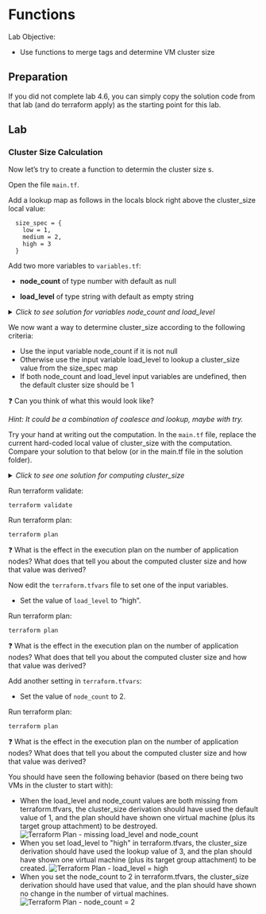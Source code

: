 # Functions

Lab Objective:
- Use functions to merge tags and determine VM cluster size

## Preparation

If you did not complete lab 4.6, you can simply copy the solution code from that lab (and do terraform apply) as the starting point for this lab.

## Lab

### Cluster Size Calculation

Now let’s try to create a function to determin the cluster size s.

Open the file `main.tf`.

Add a lookup map as follows in the locals block right above the cluster_size local value:

```
  size_spec = {
    low = 1,
    medium = 2,
    high = 3
  }
```

Add two more variables to `variables.tf`:

* **node_count** of type number with default as null

* **load_level** of type string with default as empty string

<details>

 _<summary>Click to see solution for variables node_count and load_level</summary>_

```
variable "node_count" {
  description = "Number of Cluster web hosts"
  type = string
  default = null
}

variable "load_level" {
  type = string
  default = ""
}
```
</details>

We now want a way to determine cluster_size according to the following criteria:
*	Use the input variable node_count if it is not null
*	Otherwise use the input variable load_level to lookup a cluster_size value from the size_spec map
*	If both node_count and load_level input variables are undefined, then the default cluster size should be 1

:question: Can you think of what this would look like?

*Hint: It could be a combination of coalesce and lookup, maybe with try.*

Try your hand at writing out the computation.  In the `main.tf` file, replace the current hard-coded local value of cluster_size with the computation.  Compare your solution to that below (or in the main.tf file in the solution folder).

<details>

 _<summary>Click to see one solution for computing cluster_size</summary>_

```
  cluster_size = try(coalesce(var.node_count, lookup(local.size_spec,var.load_level)), 1)
```
</details>

Run terraform validate:
```
terraform validate
```

Run terraform plan:
```
terraform plan
```

:question: What is the effect in the execution plan on the number of application nodes? What does that tell you about the computed cluster size and how that value was derived?

Now edit the `terraform.tfvars` file to set one of the input variables.

* Set the value of `load_level` to “high”.

Run terraform plan:
```
terraform plan
```

:question: What is the effect in the execution plan on the number of application nodes? What does that tell you about the computed cluster size and how that value was derived?

Add another setting in `terraform.tfvars`:

* Set the value of `node_count` to 2.

Run terraform plan:
```
terraform plan
```

:question: What is the effect in the execution plan on the number of application nodes? What does that tell you about the computed cluster size and how that value was derived?

You should have seen the following behavior (based on there being two VMs in the cluster to start with):
* When the load_level and node_count values are both missing from terraform.tfvars, the cluster_size derivation should have used the default value of 1, and the plan should have shown one virtual machine (plus its target group attachment) to be destroyed.
![Terraform Plan - missing load_level and node_count](./images/tf-plan-destroy.png "Terraform Plan - missing load_level and node_count")
* When you set load_level to "high" in terraform.tfvars, the cluster_size derivation should have used the lookup value of 3, and the plan should have shown one virtual machine (plus its target group attachment) to be created.
![Terraform Plan - load_level = high](./images/tf-plan-add.png "Terraform Plan - load_level = high")
* When you set the node_count to 2 in terraform.tfvars, the cluster_size derivation should have used that value, and the plan should have shown no change in the number of virtual machines.
![Terraform Plan - node_count = 2](./images/tf-plan-nochange.png "Terraform Plan - node_count = 2")
